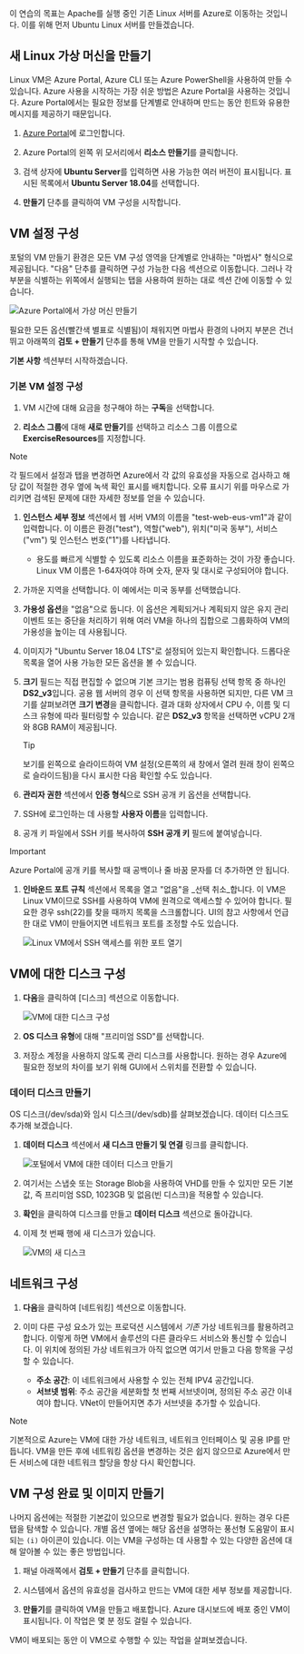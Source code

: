 이 연습의 목표는 Apache를 실행 중인 기존 Linux 서버를 Azure로 이동하는 것입니다. 이를 위해 먼저 Ubuntu Linux 서버를 만들겠습니다.

## <a name="create-a-new-linux-virtual-machine"></a>새 Linux 가상 머신을 만들기

Linux VM은 Azure Portal, Azure CLI 또는 Azure PowerShell을 사용하여 만들 수 있습니다. Azure 사용을 시작하는 가장 쉬운 방법은 Azure Portal을 사용하는 것입니다. Azure Portal에서는 필요한 정보를 단계별로 안내하며 만드는 동안 힌트와 유용한 메시지를 제공하기 때문입니다.

1. [Azure Portal](https://portal.azure.com?azure-portal=true)에 로그인합니다.

1. Azure Portal의 왼쪽 위 모서리에서 **리소스 만들기**를 클릭합니다.

1. 검색 상자에 **Ubuntu Server**를 입력하면 사용 가능한 여러 버전이 표시됩니다. 표시된 목록에서 **Ubuntu Server 18.04**를 선택합니다.

1. **만들기** 단추를 클릭하여 VM 구성을 시작합니다.

## <a name="configure-the-vm-settings"></a>VM 설정 구성

포털의 VM 만들기 환경은 모든 VM 구성 영역을 단계별로 안내하는 "마법사" 형식으로 제공됩니다. "다음" 단추를 클릭하면 구성 가능한 다음 섹션으로 이동합니다. 그러나 각 부분을 식별하는 위쪽에서 실행되는 탭을 사용하여 원하는 대로 섹션 간에 이동할 수 있습니다.

![Azure Portal에서 가상 머신 만들기](../media-drafts/3-azure-portal-create-vm.png)

필요한 모든 옵션(빨간색 별표로 식별됨)이 채워지면 마법사 환경의 나머지 부분은 건너뛰고 아래쪽의 **검토 + 만들기** 단추를 통해 VM을 만들기 시작할 수 있습니다.

**기본 사항** 섹션부터 시작하겠습니다.

### <a name="configure-basic-vm-settings"></a>기본 VM 설정 구성

1. VM 시간에 대해 요금을 청구해야 하는 **구독**을 선택합니다.

1. **리소스 그룹**에 대해 **새로 만들기**를 선택하고 리소스 그룹 이름으로 **ExerciseResources**를 지정합니다.

> [!NOTE]
> 각 필드에서 설정과 탭을 변경하면 Azure에서 각 값의 유효성을 자동으로 검사하고 해당 값이 적절한 경우 옆에 녹색 확인 표시를 배치합니다. 오류 표시기 위를 마우스로 가리키면 검색된 문제에 대한 자세한 정보를 얻을 수 있습니다.

1. **인스턴스 세부 정보** 섹션에서 웹 서버 VM의 이름을 "test-web-eus-vm1"과 같이 입력합니다. 이 이름은 환경("test"), 역할("web"), 위치("미국 동부"), 서비스("vm") 및 인스턴스 번호("1")를 나타냅니다.
    - 용도를 빠르게 식별할 수 있도록 리소스 이름을 표준화하는 것이 가장 좋습니다. Linux VM 이름은 1-64자여야 하며 숫자, 문자 및 대시로 구성되어야 합니다.

1. 가까운 지역을 선택합니다. 이 예에서는 미국 동부를 선택했습니다.

1. **가용성 옵션**을 "없음"으로 둡니다. 이 옵션은 계획되거나 계획되지 않은 유지 관리 이벤트 또는 중단을 처리하기 위해 여러 VM을 하나의 집합으로 그룹화하여 VM의 가용성을 높이는 데 사용됩니다.

1. 이미지가 "Ubuntu Server 18.04 LTS"로 설정되어 있는지 확인합니다. 드롭다운 목록을 열어 사용 가능한 모든 옵션을 볼 수 있습니다.

1. **크기** 필드는 직접 편집할 수 없으며 기본 크기는 범용 컴퓨팅 선택 항목 중 하나인 **DS2_v3**입니다. 공용 웹 서버의 경우 이 선택 항목을 사용하면 되지만, 다른 VM 크기를 살펴보려면 **크기 변경**을 클릭합니다. 결과 대화 상자에서 CPU 수, 이름 및 디스크 유형에 따라 필터링할 수 있습니다. 같은 **DS2_v3** 항목을 선택하면 vCPU 2개와 8GB RAM이 제공됩니다.

    > [!TIP]
    > 보기를 왼쪽으로 슬라이드하여 VM 설정(오른쪽의 새 창에서 열려 원래 창이 왼쪽으로 슬라이드됨)을 다시 표시한 다음 확인할 수도 있습니다.

1. **관리자 권한** 섹션에서 **인증 형식**으로 SSH 공개 키 옵션을 선택합니다.

1. SSH에 로그인하는 데 사용할 **사용자 이름**을 입력합니다.

1. 공개 키 파일에서 SSH 키를 복사하여 **SSH 공개 키** 필드에 붙여넣습니다.

> [!IMPORTANT]
> Azure Portal에 공개 키를 복사할 때 공백이나 줄 바꿈 문자를 더 추가하면 안 됩니다.

1. **인바운드 포트 규칙** 섹션에서 목록을 열고 "없음"을 _선택 취소_합니다. 이 VM은 Linux VM이므로 SSH를 사용하여 VM에 원격으로 액세스할 수 있어야 합니다. 필요한 경우 ssh(22)를 찾을 때까지 목록을 스크롤합니다. UI의 참고 사항에서 언급한 대로 VM이 만들어지면 네트워크 포트를 조정할 수도 있습니다.

    ![Linux VM에서 SSH 액세스를 위한 포트 열기](../media-drafts/3-open-ports.png)

## <a name="configure-disks-for-the-vm"></a>VM에 대한 디스크 구성

1. **다음**을 클릭하여 [디스크] 섹션으로 이동합니다.

    ![VM에 대한 디스크 구성](../media-drafts/3-configure-disks.png)

1. **OS 디스크 유형**에 대해 "프리미엄 SSD"를 선택합니다.

1. 저장소 계정을 사용하지 않도록 관리 디스크를 사용합니다. 원하는 경우 Azure에 필요한 정보의 차이를 보기 위해 GUI에서 스위치를 전환할 수 있습니다.

### <a name="create-a-data-disk"></a>데이터 디스크 만들기

OS 디스크(/dev/sda)와 임시 디스크(/dev/sdb)를 살펴보겠습니다. 데이터 디스크도 추가해 보겠습니다.

1. **데이터 디스크** 섹션에서 **새 디스크 만들기 및 연결** 링크를 클릭합니다.

    ![포털에서 VM에 대한 데이터 디스크 만들기](../media-drafts/3-add-data-disk.png)

1. 여기서는 스냅숏 또는 Storage Blob을 사용하여 VHD를 만들 수 있지만 모든 기본값, 즉 프리미엄 SSD, 1023GB 및 없음(빈 디스크)을 적용할 수 있습니다.

1. **확인**을 클릭하여 디스크를 만들고 **데이터 디스크** 섹션으로 돌아갑니다.

1. 이제 첫 번째 행에 새 디스크가 있습니다.

    ![VM의 새 디스크](../media-drafts/3-new-disk.png)

## <a name="configure-the-network"></a>네트워크 구성

1. **다음**을 클릭하여 [네트워킹] 섹션으로 이동합니다.

1. 이미 다른 구성 요소가 있는 프로덕션 시스템에서 _기존_ 가상 네트워크를 활용하려고 합니다. 이렇게 하면 VM에서 솔루션의 다른 클라우드 서비스와 통신할 수 있습니다. 이 위치에 정의된 가상 네트워크가 아직 없으면 여기서 만들고 다음 항목을 구성할 수 있습니다.

    - **주소 공간**: 이 네트워크에서 사용할 수 있는 전체 IPV4 공간입니다.
    - **서브넷 범위**: 주소 공간을 세분화할 첫 번째 서브넷이며, 정의된 주소 공간 이내여야 합니다. VNet이 만들어지면 추가 서브넷을 추가할 수 있습니다.

> [!NOTE]
> 기본적으로 Azure는 VM에 대한 가상 네트워크, 네트워크 인터페이스 및 공용 IP를 만듭니다. VM을 만든 후에 네트워킹 옵션을 변경하는 것은 쉽지 않으므로 Azure에서 만든 서비스에 대한 네트워크 할당을 항상 다시 확인합니다.

## <a name="finish-configuring-the-vm-and-create-the-image"></a>VM 구성 완료 및 이미지 만들기

나머지 옵션에는 적절한 기본값이 있으므로 변경할 필요가 없습니다. 원하는 경우 다른 탭을 탐색할 수 있습니다. 개별 옵션 옆에는 해당 옵션을 설명하는 풍선형 도움말이 표시되는 `(i)` 아이콘이 있습니다. 이는 VM을 구성하는 데 사용할 수 있는 다양한 옵션에 대해 알아볼 수 있는 좋은 방법입니다.

1. 패널 아래쪽에서 **검토 + 만들기** 단추를 클릭합니다.

1. 시스템에서 옵션의 유효성을 검사하고 만드는 VM에 대한 세부 정보를 제공합니다.

1. **만들기**를 클릭하여 VM을 만들고 배포합니다. Azure 대시보드에 배포 중인 VM이 표시됩니다. 이 작업은 몇 분 정도 걸릴 수 있습니다.

VM이 배포되는 동안 이 VM으로 수행할 수 있는 작업을 살펴보겠습니다.